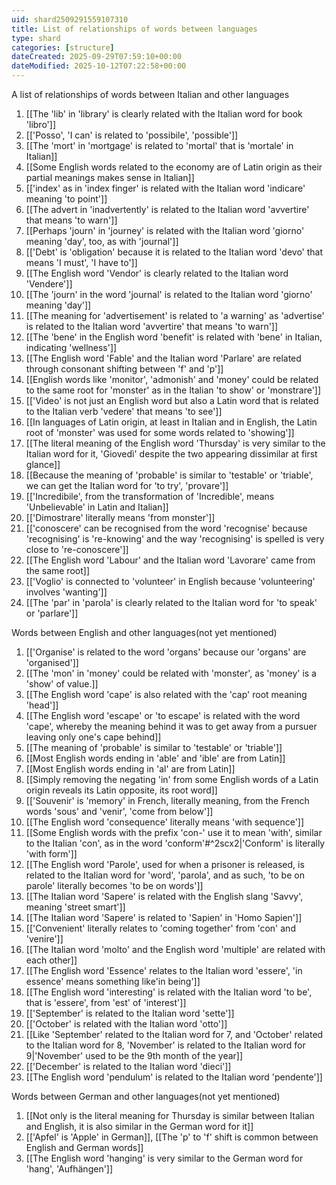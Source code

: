 ```yaml
---
uid: shard2509291559107310
title: List of relationships of words between languages
type: shard
categories: [structure]
dateCreated: 2025-09-29T07:59:10+00:00
dateModified: 2025-10-12T07:22:58+00:00
---
```

A list of relationships of words between Italian and other languages
1. [[The 'lib' in 'library' is clearly related with the Italian word for book 'libro']]
2. [['Posso', 'I can' is related to 'possibile', 'possible']]
3. [[The 'mort' in 'mortgage' is related to 'mortal' that is 'mortale' in Italian]]
4. [[Some English words related to the economy are of Latin origin as their partial meanings makes sense in Italian]]
5. [['index' as in 'index finger' is related with the Italian word 'indicare' meaning 'to point']]
6. [[The advert in 'inadvertently' is related to the Italian word 'avvertire' that means 'to warn']]
7. [[Perhaps 'journ' in 'journey' is related with the Italian word 'giorno' meaning 'day', too, as with 'journal']]
8. [['Debt' is 'obligation' because it is related to the Italian word 'devo' that means 'I must', 'I have to']]
9. [[The English word 'Vendor' is clearly related to the Italian word 'Vendere']]
10. [[The 'journ' in the word 'journal' is related to the Italian word 'giorno' meaning 'day']]
11. [[The meaning for 'advertisement' is related to 'a warning' as 'advertise' is related to the Italian word 'avvertire' that means 'to warn']]
12. [[The 'bene' in the English word 'benefit' is related with 'bene' in Italian, indicating 'wellness']]
13. [[The English word 'Fable' and the Italian word 'Parlare' are related through consonant shifting between 'f' and 'p']]
14. [[English words like 'monitor', 'admonish' and 'money' could be related to the same root for 'monster' as in the Italian 'to show' or 'monstrare']]
15. [['Video' is not just an English word but also a Latin word that is related to the Italian verb 'vedere' that means 'to see']]
16. [[In languages of Latin origin, at least in Italian and in English, the Latin root of 'monster' was used for some words related to 'showing']]
17. [[The literal meaning of the English word 'Thursday' is very similar to the Italian word for it, 'Giovedì' despite the two appearing dissimilar at first glance]]
18. [[Because the meaning of 'probable' is similar to 'testable' or 'triable', we can get the Italian word for 'to try', 'provare']]
19. [['Incredibile', from the transformation of 'Incredible', means 'Unbelievable' in Latin and Italian]]
20. [['Dimostrare' literally means 'from monster']]
21. [['conoscere' can be recognised from the word 'recognise' because 'recognising' is 're-knowing' and the way 'recognising' is spelled is very close to 're-conoscere']]
22. [[The English word 'Labour' and the Italian word 'Lavorare' came from the same root]]
23. [['Voglio' is connected to 'volunteer' in English because 'volunteering' involves 'wanting']]
24. [[The 'par' in 'parola' is clearly related to the Italian word for 'to speak' or 'parlare']]

Words between English and other languages(not yet mentioned)
1. [['Organise' is related to the word 'organs' because our 'organs' are 'organised']]
2. [[The 'mon' in 'money' could be related with 'monster', as 'money' is a 'show' of value.]]
3. [[The English word 'cape' is also related with the 'cap' root meaning 'head']]
4. [[The English word 'escape' or 'to escape' is related with the word 'cape', whereby the meaning behind it was to get away from a pursuer leaving only one's cape behind]]
5. [[The meaning of 'probable' is similar to 'testable' or 'triable']]
6. [[Most English words ending in 'able' and 'ible' are from Latin]]
7. [[Most English words ending in 'al' are from Latin]]
8. [[Simply removing the negating 'in' from some English words of a Latin origin reveals its Latin opposite, its root word]]
9. [['Souvenir' is 'memory' in French, literally meaning, from the French words 'sous' and 'venir', 'come from below']]
10. [[The English word 'consequence' literally means 'with sequence']]
11. [[Some English words with the prefix 'con-' use it to mean 'with', similar to the Italian 'con', as in the word 'conform'#^2scx2|'Conform' is literally 'with form']]
12. [[The English word 'Parole', used for when a prisoner is released, is related to the Italian word for 'word', 'parola', and as such, 'to be on parole' literally becomes 'to be on words']]
13. [[The Italian word 'Sapere' is related with the English slang 'Savvy', meaning 'street smart']]
14. [[The Italian word 'Sapere' is related to 'Sapien' in 'Homo Sapien']]
15. [['Convenient' literally relates to 'coming together' from 'con' and 'venire']]
16. [[The Italian word 'molto' and the English word 'multiple' are related with each other]]
17. [[The English word 'Essence' relates to the Italian word 'essere', 'in essence' means something like'in being']]
18. [[The English word 'interesting' is related with the Italian word 'to be', that is 'essere', from 'est' of 'interest']]
19. [['September' is related to the Italian word 'sette']]
20. [['October' is related with the Italian word 'otto']]
21. [[Like 'September' related to the Italian word for 7, and 'October' related to the Italian word for 8, 'November' is related to the Italian word for 9|'November' used to be the 9th month of the year]]
22. [['December' is related to the Italian word 'dieci']]
23. [[The English word 'pendulum' is related to the Italian word 'pendente']]

Words between German and other languages(not yet mentioned)
1. [[Not only is the literal meaning for Thursday is similar between Italian and English, it is also similar in the German word for it]]
2. [['Apfel' is 'Apple' in German]], [[The 'p' to 'f' shift is common between English and German words]]
3. [[The English word 'hanging' is very similar to the German word for 'hang', 'Aufhängen']]
